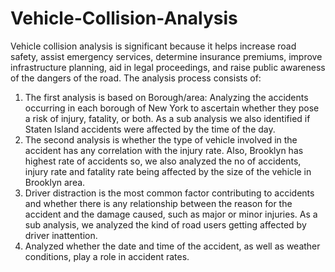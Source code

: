 # Vehicle-Collision-Analysis
Vehicle collision analysis is significant because it helps increase road safety, assist emergency services, determine insurance premiums, improve infrastructure planning, aid in legal proceedings, and raise public awareness of the dangers of the road. The analysis process consists of:
1. The first analysis is based on Borough/area: Analyzing the accidents occurring in each borough of New York to ascertain whether they pose a risk of injury, fatality, or both. As a sub analysis we also identified if Staten Island accidents were affected by the time of the day.
2. The second analysis is whether the type of vehicle involved in the accident has any correlation with the injury rate. Also, Brooklyn has highest rate of accidents so, we also analyzed the no of accidents, injury rate and fatality rate being affected by the size of the vehicle in Brooklyn area.
3. Driver distraction is the most common factor contributing to accidents and whether there is any relationship between the reason for the accident and the damage caused, such as major or minor injuries. As a sub analysis, we analyzed the kind of road users getting affected by driver inattention. 
4. Analyzed whether the date and time of the accident, as well as weather conditions, play a role in accident rates.
